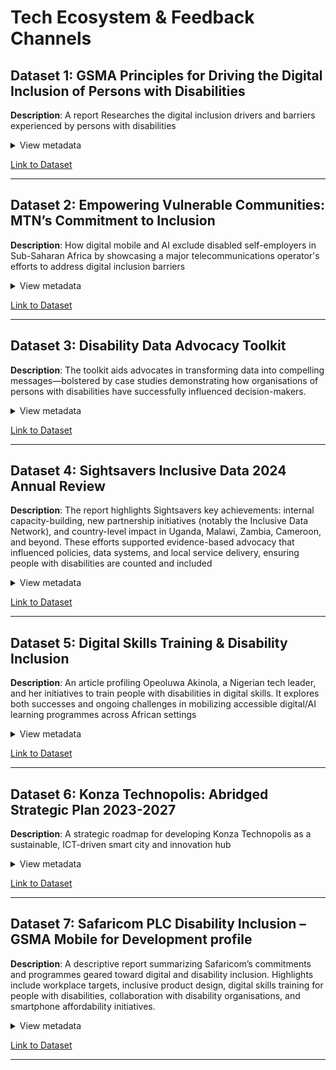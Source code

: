<!-- markdownlint-disable MD033 -->

# Tech Ecosystem & Feedback Channels  

## Dataset 1: GSMA Principles for Driving the Digital Inclusion of Persons with Disabilities

**Description**: A report Researches the digital inclusion drivers and barriers
experienced by persons with disabilities
<details>  
<summary>View metadata</summary>  

- **Source**: GSMA  
- **Type**: Report  
- **Timeframe**: December 2020  
- **Format**: PDF Report
- **Connection To Research**: Focuses specifically on
emerging markets (including Sub-Saharan Africa) and identifies key barriers
like unaffordable internet-enabled devices, lack of knowledge about accessible
mobile products, and inaccessible design of digital services.
- **Limitations**: focuses only on mobile technology without addressing AI
barriers, and doesn't examine self-employment or entrepreneurship challenges specifically.

</details>  

[Link to Dataset](https://www.gsma.com/solutions-and-impact/connectivity-for-good/mobile-for-development/wp-content/uploads/2020/12/GSMA_Principles-for-driving-the-digital-inclusion-of-persons-with-disabilities_Final-accessible-file.pdf)

---  

## Dataset 2: Empowering Vulnerable Communities: MTN’s Commitment to Inclusion

**Description**: How digital mobile and AI exclude disabled self-employers in
Sub-Saharan Africa by showcasing a major telecommunications operator's efforts
to address digital inclusion barriers
<details>  
<summary>View metadata</summary>  

- **Source**: MTN Group  
- **Type**: Corporate Announcement  
- **Timeframe**: September 2023  
- **Format**: Web Article
- **Connection To Research**: This dataset directly
supports understanding of how digital mobile and AI technologies can include or
exclude people with disabilities through practical interventions, inclusive
design, or mobile service innovation across SSA.

- **Limitations**: There's no mention of AI-specific exclusions, no data on
outcomes or effectiveness of these programs, and no analysis of how these
initiatives impact disabled people's ability to start or run businesses

</details>  

[Link to Dataset](https://www.mtn.com/empowering-vulnerable-communities-mtns-commitment-to-inclusive-technology/)

---  

## Dataset 3: Disability Data Advocacy Toolkit

**Description**: The toolkit aids advocates in transforming data into compelling
messages—bolstered by case studies demonstrating how organisations of persons
with disabilities have successfully influenced decision-makers.
<details>  
<summary>View metadata</summary>  

- **Source**: CBM Global Disability Inclusion  
- **Type**: Toolkit and Case Studies  
- **Timeframe**: February 2024  
- **Format**: PDF
- **Connection To Research**: Offer significant insights
into how digital and mobile technologies can exclude persons with disabilities,
which would inherently extend to those who are self-employed, particularly
within the context of Sub-Saharan Africa.
- **Limitations**: The dataset does not provide insights into digital or
AI-related exclusion.

</details>

[Link to Dataset](https://cbm-global.org/wp-content/uploads/2021/12/Disability_Data_advocacy_toolkit_English.pdf)

---  

## Dataset 4: Sightsavers Inclusive Data 2024 Annual Review

**Description**: The report highlights Sightsavers key achievements: internal
capacity-building, new partnership initiatives (notably the Inclusive Data
Network), and country-level impact in Uganda, Malawi, Zambia, Cameroon, and
beyond. These efforts supported evidence-based advocacy that influenced
policies, data systems, and local service delivery, ensuring people with
disabilities are counted and included
<details>  
<summary>View metadata</summary>  

- **Source**: Sightsavers (International NGO)  
- **Type**: Strategic Program Report
- **Timeframe**: January–December 2024
- **Format**: PDF
- **Connection To Research**: Highlighting the absence of
disability-disaggregated data in national digital and economic systems, making
disabled self-employers invisible to AI and mobile platform designers.
Demonstrating how data exclusion leads to technological exclusion,
particularly in areas like financial services, e-commerce, and digital skilling initiatives.
- **Limitations**: Focuses more on policy and system-level change, not
specifically on entrepreneurship or self-employment use cases. Limited direct
reference to AI or specific mobile platform case studies

</details>  

[Link to Dataset](https://www.sightsavers.org/wp-content/uploads/2025/03/Sightsavers-inclusive-data-2024-annual-review_updated-Feb-2025.pdf)

---  

## Dataset 5: Digital Skills Training & Disability Inclusion

**Description**: An article profiling Opeoluwa Akinola, a Nigerian tech leader,
and her initiatives to train people with disabilities in digital skills. It
explores both successes and ongoing challenges in mobilizing accessible
digital/AI learning programmes across African settings
<details>  
<summary>View metadata</summary>  

- **Source**: TechCabal – A leading African tech news outlet
- **Type**: News Article
- **Timeframe**: May 2025
- **Format**: Web Article
- **Connection To Research**: Supports the research
 question by illustrating how digital mobile and AI tools often exclude disabled
self-employers through a lack of foundational access. It shows that without
inclusive digital skills training, people with disabilities are unable to take
advantage of mobile-based or AI-driven opportunities like online
entrepreneurship, digital finance, or e-commerce.
- **Limitations**: There is no detailed exploration of how specific AI
technologies are excluding or could be adapted for disabled self-employers.
the article centers more on training initiatives than on actual entrepreneurial
use of digital tools, so it touches on a key barrier without fully exploring
the business outcomes.

</details>  

[Link to Dataset](https://techcabal.com/2025/05/29/digital-skills-training-people-with-disabilities/)

---  

## Dataset 6: Konza Technopolis: Abridged Strategic Plan 2023-2027

**Description**: A strategic roadmap for developing Konza Technopolis as a
sustainable, ICT-driven smart city and innovation hub
<details>  
<summary>View metadata</summary>  

- **Source**: Konza Technopolis Development Authority
- **Type**: Strategic Plan
- **Timeframe**: April 2025
- **Format**: PDF
- **Connection To Research**: Outlines Kenya’s ambitious
vision for a smart city driven by digital and AI technologies but offers little
direct attention to the needs of disabled self-employers
- **Limitations**: Accessibility considerations are absent from its digital
training and infrastructure rollout, and references to disability are generic
and unaccompanied by actionable frameworks or funding. As a result, the plan
risks reinforcing exclusion rather than closing existing gaps for disabled
self-employers in the digital economy.

</details>  

[Link to Dataset](https://konza.go.ke/wp-content/uploads/2025/04/Konza-Technopolis-Abridged-Strategic-Plan_2023-2027.pdf)

---  

## Dataset 7: Safaricom PLC Disability Inclusion – GSMA Mobile for Development profile

**Description**: A descriptive report summarizing Safaricom’s commitments and
programmes geared toward digital and disability inclusion. Highlights include
workplace targets, inclusive product design, digital skills training for people
with disabilities, collaboration with disability organisations, and smartphone
affordability initiatives.

<details>  
<summary>View metadata</summary>  

- **Source**: GSMA “Mobile for Development” – Safaricom PLC profile
- **Type**: Corporate Profile
- **Timeframe**: Current – initiatives announced and active as of June 2025
- **Format**: Webpage summary
- **Connection To Research**: This GSMA profile of
Safaricom illustrates how digital mobile services can either include or exclude
disabled self-employers in Sub-Saharan Africa, depending on design and
implementation. Safaricom has made public commitments to disability inclusion,
including accessible product development, smartphone affordability programs, and
digital skills training for persons with disabilities.
- **Limitations**: It focuses on corporate actions and commitments, not on
real-world user experience,leaving out how disabled entrepreneurs interact with
AI systems or mobile platforms in practice.

</details>  

[Link to Dataset](https://www.gsma.com/solutions-and-impact/connectivity-for-good/mobile-for-development/gsma_orgs/safaricom-plc-3/)

---  
</details>
